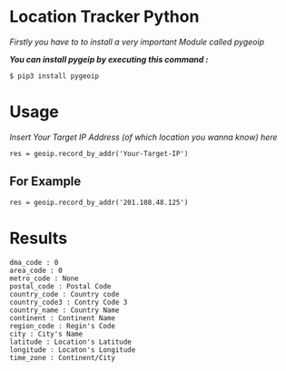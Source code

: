 # Location Tracker Python

*Firstly you have to to install a very important Module called pygeoip*

_**You can install pygeip by executing this command :**_

```
$ pip3 install pygeoip
```
# Usage
*Insert Your Target IP Address (of which location you wanna know) here*

```
res = geoip.record_by_addr('Your-Target-IP')
```
## For Example 

```
res = geoip.record_by_addr('201.108.48.125')
```
# Results

```
dma_code : 0
area_code : 0
metro_code : None
postal_code : Postal Code
country_code : Country code
country_code3 : Contry Code 3
country_name : Country Name
continent : Continent Name
region_code : Regin's Code
city : City's Name
latitude : Location's Latitude
longitude : Locaton's Longitude
time_zone : Continent/City
```